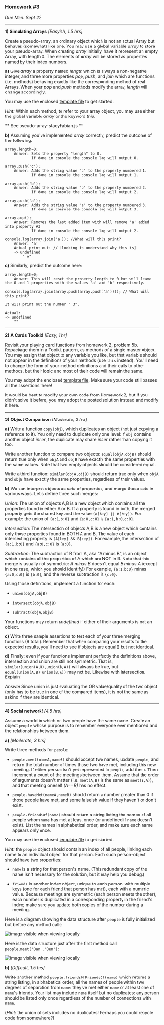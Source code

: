 ### Homework #3

_Due Mon. Sept 22_

---

**1)  Simulating Arrays** _[Easyish, 1.5 hrs]_

Create a pseudo-array, an ordinary object which is not an actual Array but behaves
(somewhat) like one.  You may use a global variable _array_ to store
your pseudo-array.
When creating _array_ initially, have it represent an empty Array, with length 0.
The elements of _array_ will be stored as properties named by their index numbers.

**a)**  Give _array_ a property named _length_ which is always a
non-negative integer, and three more properties _pop_, _push_, and
_join_ which are functions (i.e. methods) behaving exactly like the
corresponding method of real Arrays.  When your _pop_ and _push_ methods modify the array, _length_ will change accordingly.

You may use the enclosed [template file](pseudo-array-template.js) to get started.

_Hint:_ Within each method, to refer to your array object, you may use either the global variable _array_ or the keyword _this_.

** See pseudo-array-stacyFabian.js **

**b)**  Assuming you've implemented _array_ correctly, predict the outcome
of the following:
```
array.length=0;
	Answer: Sets the property "length" to 0.
			If done in console the console log will output 0.

array.push('c');
	Answer: Adds the string value 'c' to the property numbered 1.
			If done in console the console log will output 1.

array.push('b');
	Answer: Adds the string value 'b' to the property numbered 2.
			If done in console the console log will output 2.

array.push('a');
	Answer: Adds the string value 'a' to the property numbered 3.
			If done in console the console log will output 3.

array.pop();
	Answer: Removes the last added item with will remove 'a' added into property #3.
			If done in console the console log will output 2.

console.log(array.join('a')); //What will this print?
	Answer: 'a'
	Actual print out: // [looking to understand why this is]
	-> undefined
		" a"
```

**c)**  Similarly, predict the outcome here:
```
array.length=0;
	Answer: This will reset the property length to 0 but will leave the 0 and 1 properties with the values 'a' and 'b' respectively.

console.log(array.join(array.push(array.push('a')))); // What will this print?
```
	It will print out the number " 3".

<!-- First it will process the first processed (last written) array.push statement (which results in a 2). Then it will process the next array.push statement which will add '2' as the value of the 3 property. Then it will print out ' 3' as per the "array.join" function that is basically asking it to print out "3" in the whole function so it just adds a space to the beginning of "3" and ends. -->

	Actual: 
	-> undefined
		""

<!-- Not sure why. -->
---

**2)  A Cards Toolkit!**  _[Easy, 1 hr]_

Revisit your playing card functions from homework 2, problem 5b.  Repackage them in a Toolkit pattern, as methods of a single master object.  You may assign that object to any variable you like, but that variable should not appear in the definitions of your methods (use `this` instead).  You'll need to change the form of your method definitions and their calls to other methods, but their logic and most of their code will remain the same.

You may adopt the enclosed [template file](cards2-template.js).  Make sure your code still passes all the assertions there!

It would be best to modify your own code from Homework 2, but if you didn't solve it before, you may adopt the posted solution instead and modify it here.

---

**3)  Object Comparison** _[Moderate, 3 hrs]_

**a)**
Write a function `copy(obj)`, which duplicates an object (not just copying a reference to it).  You only need to duplicate only one level: if `obj` contains another object _inner_, the duplicate may share _inner_ rather than copying it too.

Write another function to compare two objects:
`equal(objA,objB)` should return true only when `objA` and `objB` have exactly the same properties with the same values.  Note that two empty objects should be considered equal.

Write a third function:
`similar(objA,objB)` should return true only when `objA` and `objB` have exactly the same properties, regardless of their values.

**b)**
We can interpret objects as _sets_ of properties, and merge those sets in various ways.  Let's define three such merges:

*Union*: The union of objects A,B is a new object which contains all the properties found in either A or B.  If a property is found in both, the merged property gets the shared key and the value `(A[key] || B[key])`.
For example: the union of `{a:1,b:0}` and `{a:0,c:0}` is `{a:1,b:0,c:0}`.

*Intersection*: The intersection of objects A,B is a new object which contains only those properties found in BOTH A and B.  The value of each intersecting property is `(A[key] && B[key])`.
For example, the intersection of `{a:1,b:0}` and `{a:0,c:0}` is `{a:0}`.

*Subtraction*: The subtraction of B from A, aka "A minus B", is an object which contains all the properties of A which are NOT in B.  Note that this merge is usually not symmetric: _A minus B_ doesn't equal _B minus A_ (except in one case, which you should identify!)
For example, `{a:1,b:0}` minus `{a:0,c:0}` is `{b:0}`, and the reverse subtraction is `{c:0}`.

Using those definitions, implement a function for each:

* `union(objA,objB)`

* `intersect(objA,objB)`

* `subtract(objA,objB)`

Your functions may return _undefined_ if either of their arguments is not an object.

**c)**
Write three sample assertions to test each of your three merging functions (9 total).
Remember that when comparing your results to the expected results, you'll need to see if objects are equal() but not identical.

**d)**
Finally: even if your functions implement perfectly the definitions above, 
intersection and union are still not symmetric.  That is, `similar(union(A,B),union(B,A))` will always be true, but `equal(union(A,B),union(B,A))` may not be.  Likewise with intersection.  Explain!

_Answer_
Since union is just evaluating the OR value/quality of the two object (only has to be true in one of the compared items), it is not the same as asking if they are identical.

---

**4) Social network!** _[4.5 hrs]_

Assume a world in which no two people have the same name.
Create an object `people` whose purpose is to remember everyone ever mentioned and the relationships between them.

**a)** _[Moderate, 3 hrs]_

Write three methods for `people`:

* `people.meet(nameA,nameB)` should accept two names, update `people`, and return the total number of times those two have met, including this new meeting.
If either person isn't yet represented in `people`, add them.
Then increment a count of the meetings between them.
Assume that the order of arguments doesn't matter (i.e. `meet(A,B)` is the same as `meet(B,A)`), and that meeting oneself _(A==B)_ has no effect.

* `people.haveMet(nameA,nameB)` should return a number greater than 0 if those people have met, and some falseish value if they haven't or don't exist.

* `people.friendsOf(name)` should return a string listing the names of all people whom `name` has met at least once (or undefined if `name` doesn't exist).   List the names in alphabetical order, and make sure each name appears only once.

You may use the enclosed [template file](social-network-template.js) to get started.

_Hint:_ the `people` object should contain an index of all people, linking each name to an individual object for that person.  Each such person-object should have two properties:

* `name` is a string for that person's name.  (This redundant copy of the name isn't necessary for the solution, but it may help you debug.)

* `friends` is another index object, unique to each person, with multiple keys (one for each friend that person has met), each with a numeric value.  Because meetings are symmetric (each person meets the other), each number is duplicated in a corresponding property in the friend's index; make sure you update both copies of the number during a meeting.

Here is a diagram showing the data structure after `people` is fully initialized but before any method calls:

![image visible when viewing locally](social-network1.svg)

Here is the data structure just after the first method call `people.meet('Dan','Ben')`:

![image visible when viewing locally](social-network2.svg)

**b)** _[Difficult, 1.5 hrs]_

Write another method `people.friendsOfFriendsOf(name)` which returns a string listing, in alphabetical order, all the names of people within two degrees of separation from `name`: they've met either `name` or at least one of `name`'s friends.
Your list may include `name` itself but no duplicates: any person should be listed only once regardless of the number of connections with `name`.

(_Hint:_ the union of sets includes no duplicates!  Perhaps you could recycle code from somewhere?)



